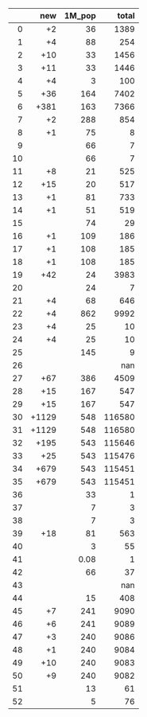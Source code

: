|    |   new |   1M_pop |   total |
|---:|------:|---------:|--------:|
|  0 |    +2 |    36    |    1389 |
|  1 |    +4 |    88    |     254 |
|  2 |   +10 |    33    |    1456 |
|  3 |   +11 |    33    |    1446 |
|  4 |    +4 |     3    |     100 |
|  5 |   +36 |   164    |    7402 |
|  6 |  +381 |   163    |    7366 |
|  7 |    +2 |   288    |     854 |
|  8 |    +1 |    75    |       8 |
|  9 |       |    66    |       7 |
| 10 |       |    66    |       7 |
| 11 |    +8 |    21    |     525 |
| 12 |   +15 |    20    |     517 |
| 13 |    +1 |    81    |     733 |
| 14 |    +1 |    51    |     519 |
| 15 |       |    74    |      29 |
| 16 |    +1 |   109    |     186 |
| 17 |    +1 |   108    |     185 |
| 18 |    +1 |   108    |     185 |
| 19 |   +42 |    24    |    3983 |
| 20 |       |    24    |       7 |
| 21 |    +4 |    68    |     646 |
| 22 |    +4 |   862    |    9992 |
| 23 |    +4 |    25    |      10 |
| 24 |    +4 |    25    |      10 |
| 25 |       |   145    |       9 |
| 26 |       |          |     nan |
| 27 |   +67 |   386    |    4509 |
| 28 |   +15 |   167    |     547 |
| 29 |   +15 |   167    |     547 |
| 30 | +1129 |   548    |  116580 |
| 31 | +1129 |   548    |  116580 |
| 32 |  +195 |   543    |  115646 |
| 33 |   +25 |   543    |  115476 |
| 34 |  +679 |   543    |  115451 |
| 35 |  +679 |   543    |  115451 |
| 36 |       |    33    |       1 |
| 37 |       |     7    |       3 |
| 38 |       |     7    |       3 |
| 39 |   +18 |    81    |     563 |
| 40 |       |     3    |      55 |
| 41 |       |     0.08 |       1 |
| 42 |       |    66    |      37 |
| 43 |       |          |     nan |
| 44 |       |    15    |     408 |
| 45 |    +7 |   241    |    9090 |
| 46 |    +6 |   241    |    9089 |
| 47 |    +3 |   240    |    9086 |
| 48 |    +1 |   240    |    9084 |
| 49 |   +10 |   240    |    9083 |
| 50 |    +9 |   240    |    9082 |
| 51 |       |    13    |      61 |
| 52 |       |     5    |      76 |